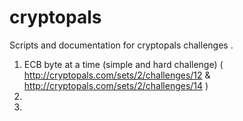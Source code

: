 # cryptopals
Scripts and documentation for cryptopals challenges .

1) ECB byte at a time (simple and hard challenge)
( http://cryptopals.com/sets/2/challenges/12 & http://cryptopals.com/sets/2/challenges/14 )
2) 
3)
